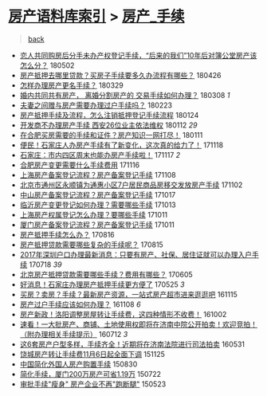 [房产语料库索引](../../README.md)  > [房产_手续](房产_手续.md)
====
> [back](../README.md)

- [恋人共同购房后分手未办产权登记手续，“后来的我们”10年后对簿公堂房产该怎么分？](http://jkwz.applinzi.com/ittc/7098581600508052497.html#%E6%81%8B%E4%BA%BA%E5%85%B1%E5%90%8C%E8%B4%AD%E6%88%BF%E5%90%8E%E5%88%86%E6%89%8B%E6%9C%AA%E5%8A%9E%E4%BA%A7%E6%9D%83%E7%99%BB%E8%AE%B0%E6%89%8B%E7%BB%AD%EF%BC%8C%E2%80%9C%E5%90%8E%E6%9D%A5%E7%9A%84%E6%88%91%E4%BB%AC%E2%80%9D10%E5%B9%B4%E5%90%8E%E5%AF%B9%E7%B0%BF%E5%85%AC%E5%A0%82%E6%88%BF%E4%BA%A7%E8%AF%A5%E6%80%8E%E4%B9%88%E5%88%86%EF%BC%9F) 180502  
- [房产抵押去哪里贷款？买房子手续要多久办流程有哪些？](http://jkwz.applinzi.com/ittc/7096307855651243014.html#%E6%88%BF%E4%BA%A7%E6%8A%B5%E6%8A%BC%E5%8E%BB%E5%93%AA%E9%87%8C%E8%B4%B7%E6%AC%BE%EF%BC%9F%E4%B9%B0%E6%88%BF%E5%AD%90%E6%89%8B%E7%BB%AD%E8%A6%81%E5%A4%9A%E4%B9%85%E5%8A%9E%E6%B5%81%E7%A8%8B%E6%9C%89%E5%93%AA%E4%BA%9B%EF%BC%9F) 180426  
- [怎样办理房产更名手续？](http://jkwz.applinzi.com/ittc/7085939332991157264.html#%E6%80%8E%E6%A0%B7%E5%8A%9E%E7%90%86%E6%88%BF%E4%BA%A7%E6%9B%B4%E5%90%8D%E6%89%8B%E7%BB%AD%EF%BC%9F) 180329  
- [婚内共同共有房产， 离婚分割房产的 交易手续如何办理？](http://jkwz.applinzi.com/ittc/7077998865423008775.html#%E5%A9%9A%E5%86%85%E5%85%B1%E5%90%8C%E5%85%B1%E6%9C%89%E6%88%BF%E4%BA%A7%EF%BC%8C+%E7%A6%BB%E5%A9%9A%E5%88%86%E5%89%B2%E6%88%BF%E4%BA%A7%E7%9A%84+%E4%BA%A4%E6%98%93%E6%89%8B%E7%BB%AD%E5%A6%82%E4%BD%95%E5%8A%9E%E7%90%86%EF%BC%9F) 180308 *1* 
- [夫妻之间赠与房产需要办理过户手续吗？](http://jkwz.applinzi.com/ittc/7073308301482001419.html#%E5%A4%AB%E5%A6%BB%E4%B9%8B%E9%97%B4%E8%B5%A0%E4%B8%8E%E6%88%BF%E4%BA%A7%E9%9C%80%E8%A6%81%E5%8A%9E%E7%90%86%E8%BF%87%E6%88%B7%E6%89%8B%E7%BB%AD%E5%90%97%EF%BC%9F) 180223  
- [房产抵押手续及流程，怎么注销抵押登记手续流程](http://jkwz.applinzi.com/ittc/7062144565186659335.html#%E6%88%BF%E4%BA%A7%E6%8A%B5%E6%8A%BC%E6%89%8B%E7%BB%AD%E5%8F%8A%E6%B5%81%E7%A8%8B%EF%BC%8C%E6%80%8E%E4%B9%88%E6%B3%A8%E9%94%80%E6%8A%B5%E6%8A%BC%E7%99%BB%E8%AE%B0%E6%89%8B%E7%BB%AD%E6%B5%81%E7%A8%8B) 180124  
- [开发商不办理房产手续 西安26位业主依法维权](http://jkwz.applinzi.com/ittc/7057737490658493447.html#%E5%BC%80%E5%8F%91%E5%95%86%E4%B8%8D%E5%8A%9E%E7%90%86%E6%88%BF%E4%BA%A7%E6%89%8B%E7%BB%AD+%E8%A5%BF%E5%AE%8926%E4%BD%8D%E4%B8%9A%E4%B8%BB%E4%BE%9D%E6%B3%95%E7%BB%B4%E6%9D%83) 180112 *29* 
- [在合肥买房需要的手续和证件？房产知识一网打尽！](http://jkwz.applinzi.com/ittc/7057226439420544007.html#%E5%9C%A8%E5%90%88%E8%82%A5%E4%B9%B0%E6%88%BF%E9%9C%80%E8%A6%81%E7%9A%84%E6%89%8B%E7%BB%AD%E5%92%8C%E8%AF%81%E4%BB%B6%EF%BC%9F%E6%88%BF%E4%BA%A7%E7%9F%A5%E8%AF%86%E4%B8%80%E7%BD%91%E6%89%93%E5%B0%BD%EF%BC%81) 180111  
- [便民！石家庄人办房产手续有了新变化，这次真的给力了！](http://jkwz.applinzi.com/ittc/7037278169437045777.html#%E4%BE%BF%E6%B0%91%EF%BC%81%E7%9F%B3%E5%AE%B6%E5%BA%84%E4%BA%BA%E5%8A%9E%E6%88%BF%E4%BA%A7%E6%89%8B%E7%BB%AD%E6%9C%89%E4%BA%86%E6%96%B0%E5%8F%98%E5%8C%96%EF%BC%8C%E8%BF%99%E6%AC%A1%E7%9C%9F%E7%9A%84%E7%BB%99%E5%8A%9B%E4%BA%86%EF%BC%81) 171118  
- [石家庄：市内四区周末也能办房产手续啦！](http://jkwz.applinzi.com/ittc/7036838670974321681.html#%E7%9F%B3%E5%AE%B6%E5%BA%84%EF%BC%9A%E5%B8%82%E5%86%85%E5%9B%9B%E5%8C%BA%E5%91%A8%E6%9C%AB%E4%B9%9F%E8%83%BD%E5%8A%9E%E6%88%BF%E4%BA%A7%E6%89%8B%E7%BB%AD%E5%95%A6%EF%BC%81) 171117 *2* 
- [合肥房产变更需要什么手续费用](http://jkwz.applinzi.com/ittc/7036607071858983952.html#%E5%90%88%E8%82%A5%E6%88%BF%E4%BA%A7%E5%8F%98%E6%9B%B4%E9%9C%80%E8%A6%81%E4%BB%80%E4%B9%88%E6%89%8B%E7%BB%AD%E8%B4%B9%E7%94%A8) 171116  
- [上海房产备案登记流程？房产备案登记手续](http://jkwz.applinzi.com/ittc/7033527977856467985.html#%E4%B8%8A%E6%B5%B7%E6%88%BF%E4%BA%A7%E5%A4%87%E6%A1%88%E7%99%BB%E8%AE%B0%E6%B5%81%E7%A8%8B%EF%BC%9F%E6%88%BF%E4%BA%A7%E5%A4%87%E6%A1%88%E7%99%BB%E8%AE%B0%E6%89%8B%E7%BB%AD) 171108  
- [北京市通州区永顺镇为通惠小区7户居民商品房移交发放房产手续](http://jkwz.applinzi.com/ittc/7031314506578396177.html#%E5%8C%97%E4%BA%AC%E5%B8%82%E9%80%9A%E5%B7%9E%E5%8C%BA%E6%B0%B8%E9%A1%BA%E9%95%87%E4%B8%BA%E9%80%9A%E6%83%A0%E5%B0%8F%E5%8C%BA7%E6%88%B7%E5%B1%85%E6%B0%91%E5%95%86%E5%93%81%E6%88%BF%E7%A7%BB%E4%BA%A4%E5%8F%91%E6%94%BE%E6%88%BF%E4%BA%A7%E6%89%8B%E7%BB%AD) 171102  
- [中山房产备案登记流程？房产备案登记手续](http://jkwz.applinzi.com/ittc/7025338375895254033.html#%E4%B8%AD%E5%B1%B1%E6%88%BF%E4%BA%A7%E5%A4%87%E6%A1%88%E7%99%BB%E8%AE%B0%E6%B5%81%E7%A8%8B%EF%BC%9F%E6%88%BF%E4%BA%A7%E5%A4%87%E6%A1%88%E7%99%BB%E8%AE%B0%E6%89%8B%E7%BB%AD) 171017  
- [临沂房产变更登记如何办理？需要哪些手续](http://jkwz.applinzi.com/ittc/7023844796316255249.html#%E4%B8%B4%E6%B2%82%E6%88%BF%E4%BA%A7%E5%8F%98%E6%9B%B4%E7%99%BB%E8%AE%B0%E5%A6%82%E4%BD%95%E5%8A%9E%E7%90%86%EF%BC%9F%E9%9C%80%E8%A6%81%E5%93%AA%E4%BA%9B%E6%89%8B%E7%BB%AD) 171013  
- [上海房产权属登记怎么办理？要哪些手续](http://jkwz.applinzi.com/ittc/7023106098767348753.html#%E4%B8%8A%E6%B5%B7%E6%88%BF%E4%BA%A7%E6%9D%83%E5%B1%9E%E7%99%BB%E8%AE%B0%E6%80%8E%E4%B9%88%E5%8A%9E%E7%90%86%EF%BC%9F%E8%A6%81%E5%93%AA%E4%BA%9B%E6%89%8B%E7%BB%AD) 171011  
- [厦门房产备案登记流程？房产备案登记手续](http://jkwz.applinzi.com/ittc/7023106106824590352.html#%E5%8E%A6%E9%97%A8%E6%88%BF%E4%BA%A7%E5%A4%87%E6%A1%88%E7%99%BB%E8%AE%B0%E6%B5%81%E7%A8%8B%EF%BC%9F%E6%88%BF%E4%BA%A7%E5%A4%87%E6%A1%88%E7%99%BB%E8%AE%B0%E6%89%8B%E7%BB%AD) 171011  
- [房产抵押手续怎么办？](http://jkwz.applinzi.com/ittc/7002353449067611152.html#%E6%88%BF%E4%BA%A7%E6%8A%B5%E6%8A%BC%E6%89%8B%E7%BB%AD%E6%80%8E%E4%B9%88%E5%8A%9E%EF%BC%9F) 170816  
- [房产抵押贷款需要哪些复杂的手续呢？](http://jkwz.applinzi.com/ittc/7001958571238229008.html#%E6%88%BF%E4%BA%A7%E6%8A%B5%E6%8A%BC%E8%B4%B7%E6%AC%BE%E9%9C%80%E8%A6%81%E5%93%AA%E4%BA%9B%E5%A4%8D%E6%9D%82%E7%9A%84%E6%89%8B%E7%BB%AD%E5%91%A2%EF%BC%9F) 170815  
- [2017年深圳户口办理最新消息：只要有房产、社保、居住证就可以办理入户手续](http://jkwz.applinzi.com/ittc/6991605895124222992.html#2017%E5%B9%B4%E6%B7%B1%E5%9C%B3%E6%88%B7%E5%8F%A3%E5%8A%9E%E7%90%86%E6%9C%80%E6%96%B0%E6%B6%88%E6%81%AF%EF%BC%9A%E5%8F%AA%E8%A6%81%E6%9C%89%E6%88%BF%E4%BA%A7%E3%80%81%E7%A4%BE%E4%BF%9D%E3%80%81%E5%B1%85%E4%BD%8F%E8%AF%81%E5%B0%B1%E5%8F%AF%E4%BB%A5%E5%8A%9E%E7%90%86%E5%85%A5%E6%88%B7%E6%89%8B%E7%BB%AD) 170718 *39* 
- [北京房产抵押贷款需要哪些手续？费用有哪些？](http://jkwz.applinzi.com/ittc/6975743290191119364.html#%E5%8C%97%E4%BA%AC%E6%88%BF%E4%BA%A7%E6%8A%B5%E6%8A%BC%E8%B4%B7%E6%AC%BE%E9%9C%80%E8%A6%81%E5%93%AA%E4%BA%9B%E6%89%8B%E7%BB%AD%EF%BC%9F%E8%B4%B9%E7%94%A8%E6%9C%89%E5%93%AA%E4%BA%9B%EF%BC%9F) 170605  
- [好消息！石家庄办理房产抵押手续更方便了](http://jkwz.applinzi.com/ittc/6971509465655280644.html#%E5%A5%BD%E6%B6%88%E6%81%AF%EF%BC%81%E7%9F%B3%E5%AE%B6%E5%BA%84%E5%8A%9E%E7%90%86%E6%88%BF%E4%BA%A7%E6%8A%B5%E6%8A%BC%E6%89%8B%E7%BB%AD%E6%9B%B4%E6%96%B9%E4%BE%BF%E4%BA%86) 170525 *3* 
- [买房？卖房？手续？最新房产资源，一站式房产超市进来逛逛吧](http://jkwz.applinzi.com/ittc/6900703996779430917.html#%E4%B9%B0%E6%88%BF%EF%BC%9F%E5%8D%96%E6%88%BF%EF%BC%9F%E6%89%8B%E7%BB%AD%EF%BC%9F%E6%9C%80%E6%96%B0%E6%88%BF%E4%BA%A7%E8%B5%84%E6%BA%90%EF%BC%8C%E4%B8%80%E7%AB%99%E5%BC%8F%E6%88%BF%E4%BA%A7%E8%B6%85%E5%B8%82%E8%BF%9B%E6%9D%A5%E9%80%9B%E9%80%9B%E5%90%A7) 161115  
- [房产过户手续应该如何办理？](http://jkwz.applinzi.com/ittc/6898144168701854724.html#%E6%88%BF%E4%BA%A7%E8%BF%87%E6%88%B7%E6%89%8B%E7%BB%AD%E5%BA%94%E8%AF%A5%E5%A6%82%E4%BD%95%E5%8A%9E%E7%90%86%EF%BC%9F) 161108 *6* 
- [房产新政！洛阳调整房屋转让手续费，这四种情形不收费！](http://jkwz.applinzi.com/ittc/6884544756893352965.html#%E6%88%BF%E4%BA%A7%E6%96%B0%E6%94%BF%EF%BC%81%E6%B4%9B%E9%98%B3%E8%B0%83%E6%95%B4%E6%88%BF%E5%B1%8B%E8%BD%AC%E8%AE%A9%E6%89%8B%E7%BB%AD%E8%B4%B9%EF%BC%8C%E8%BF%99%E5%9B%9B%E7%A7%8D%E6%83%85%E5%BD%A2%E4%B8%8D%E6%94%B6%E8%B4%B9%EF%BC%81) 161002  
- [速看！一大批房产、商铺、土地使用权即将在济南中院公开拍卖！欢迎竞拍！（附办理相关手续提示）](http://jkwz.applinzi.com/ittc/6853937489122952197.html#%E9%80%9F%E7%9C%8B%EF%BC%81%E4%B8%80%E5%A4%A7%E6%89%B9%E6%88%BF%E4%BA%A7%E3%80%81%E5%95%86%E9%93%BA%E3%80%81%E5%9C%9F%E5%9C%B0%E4%BD%BF%E7%94%A8%E6%9D%83%E5%8D%B3%E5%B0%86%E5%9C%A8%E6%B5%8E%E5%8D%97%E4%B8%AD%E9%99%A2%E5%85%AC%E5%BC%80%E6%8B%8D%E5%8D%96%EF%BC%81%E6%AC%A2%E8%BF%8E%E7%AB%9E%E6%8B%8D%EF%BC%81%EF%BC%88%E9%99%84%E5%8A%9E%E7%90%86%E7%9B%B8%E5%85%B3%E6%89%8B%E7%BB%AD%E6%8F%90%E7%A4%BA%EF%BC%89) 160712 *3* 
- [这6套房产户型多样，手续齐全！近期将在济南法院进行司法拍卖](http://jkwz.applinzi.com/ittc/6838272272678519813.html#%E8%BF%996%E5%A5%97%E6%88%BF%E4%BA%A7%E6%88%B7%E5%9E%8B%E5%A4%9A%E6%A0%B7%EF%BC%8C%E6%89%8B%E7%BB%AD%E9%BD%90%E5%85%A8%EF%BC%81%E8%BF%91%E6%9C%9F%E5%B0%86%E5%9C%A8%E6%B5%8E%E5%8D%97%E6%B3%95%E9%99%A2%E8%BF%9B%E8%A1%8C%E5%8F%B8%E6%B3%95%E6%8B%8D%E5%8D%96) 160531  
- [饶城房产转让手续费11月6日起全面下调](http://jkwz.applinzi.com/ittc/6768649619735315461.html#%E9%A5%B6%E5%9F%8E%E6%88%BF%E4%BA%A7%E8%BD%AC%E8%AE%A9%E6%89%8B%E7%BB%AD%E8%B4%B911%E6%9C%886%E6%97%A5%E8%B5%B7%E5%85%A8%E9%9D%A2%E4%B8%8B%E8%B0%83) 151125  
- [中国简化外国人房产购置手续](http://jkwz.applinzi.com/ittc/6735655395244147717.html#%E4%B8%AD%E5%9B%BD%E7%AE%80%E5%8C%96%E5%A4%96%E5%9B%BD%E4%BA%BA%E6%88%BF%E4%BA%A7%E8%B4%AD%E7%BD%AE%E6%89%8B%E7%BB%AD) 150830  
- [简化手续，厦门200万房产可省1.19万](http://jkwz.applinzi.com/ittc/547650615009886506.html#%E7%AE%80%E5%8C%96%E6%89%8B%E7%BB%AD%EF%BC%8C%E5%8E%A6%E9%97%A8200%E4%B8%87%E6%88%BF%E4%BA%A7%E5%8F%AF%E7%9C%811.19%E4%B8%87) 150722  
- [审批手续&quot;瘦身&quot; 房产企业不再&quot;跑断腿&quot;](http://jkwz.applinzi.com/ittc/547650611416974935.html#%E5%AE%A1%E6%89%B9%E6%89%8B%E7%BB%AD%26quot%3B%E7%98%A6%E8%BA%AB%26quot%3B+%E6%88%BF%E4%BA%A7%E4%BC%81%E4%B8%9A%E4%B8%8D%E5%86%8D%26quot%3B%E8%B7%91%E6%96%AD%E8%85%BF%26quot%3B) 150523  
